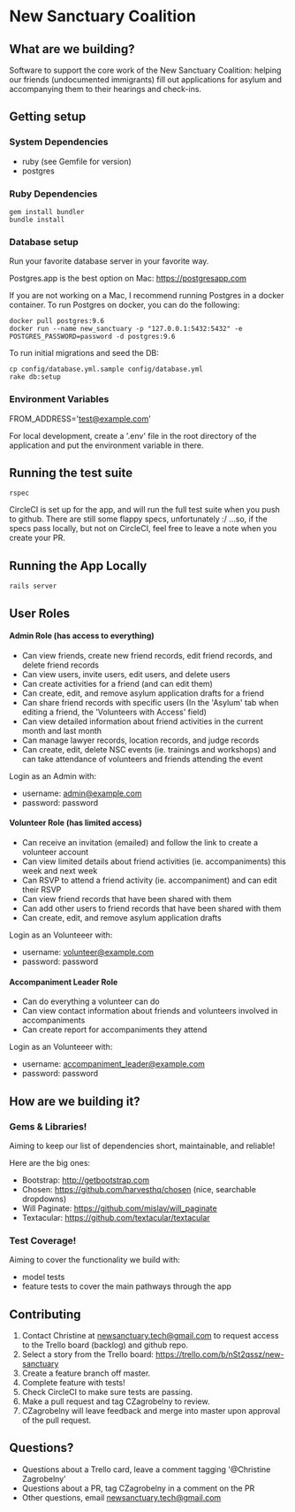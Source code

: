 # New Sanctuary Coalition

## What are we building?

Software to support the core work of the New Sanctuary Coalition: helping our friends (undocumented immigrants) fill out applications for asylum and accompanying them to their hearings and check-ins.

## Getting setup

### System Dependencies

* ruby (see Gemfile for version)
* postgres

### Ruby Dependencies

```
gem install bundler
bundle install
```


### Database setup

Run your favorite database server in your favorite way. 

Postgres.app is the best option on Mac:  https://postgresapp.com

If you are not working on a Mac, I recommend running Postgres in a docker container. To run Postgres on docker, you can do the following:

```shell
docker pull postgres:9.6
docker run --name new_sanctuary -p "127.0.0.1:5432:5432" -e POSTGRES_PASSWORD=password -d postgres:9.6
```

To run initial migrations and seed the DB:

```
cp config/database.yml.sample config/database.yml
rake db:setup
```

### Environment Variables

FROM_ADDRESS='test@example.com'

For local development, create a '.env' file in the root directory of the application and put the environment variable in there.


## Running the test suite

```
rspec
```

CircleCI is set up for the app, and will run the full test suite when you push to github.  There are still some flappy specs, unfortunately :/ ...so, if the specs pass locally, but not on CircleCI, feel free to leave a note when you create your PR. 


## Running the App Locally

``` shell
rails server
```

## User Roles

#### Admin Role (has access to everything)
- Can view friends, create new friend records, edit friend records, and delete friend records
- Can view users, invite users, edit users, and delete users
- Can create activities for a friend (and can edit them)
- Can create, edit, and remove asylum application drafts for a friend
- Can share friend records with specific users (In the 'Asylum' tab when editing a friend, the 'Volunteers with Access' field)
- Can view detailed information about friend activities in the current month and last month
- Can manage lawyer records, location records, and judge records
- Can create, edit, delete NSC events (ie. trainings and workshops) and can take attendance of volunteers and friends attending the event 

Login as an Admin with:
* username: admin@example.com
* password: password

#### Volunteer Role (has limited access)
- Can receive an invitation (emailed) and follow the link to create a volunteer account
- Can view limited details about friend activities (ie. accompaniments) this week and next week
- Can RSVP to attend a friend activity (ie. accompaniment) and can edit their RSVP
- Can view friend records that have been shared with them
- Can add other users to friend records that have been shared with them
- Can create, edit, and remove asylum application drafts

Login as an Volunteeer with:
* username: volunteer@example.com
* password: password

#### Accompaniment Leader Role
- Can do everything a volunteer can do
- Can view contact information about friends and volunteers involved in accompaniments
- Can create report for accompaniments they attend

Login as an Volunteeer with:
* username: accompaniment_leader@example.com
* password: password

## How are we building it?

### Gems & Libraries!
Aiming to keep our list of dependencies short, maintainable, and reliable!

Here are the big ones:
- Bootstrap: http://getbootstrap.com
- Chosen: https://github.com/harvesthq/chosen (nice, searchable dropdowns)
- Will Paginate: https://github.com/mislav/will_paginate
- Textacular: https://github.com/textacular/textacular

### Test Coverage!
Aiming to cover the functionality we build with:
- model tests
- feature tests to cover the main pathways through the app

## Contributing
1. Contact Christine at newsanctuary.tech@gmail.com to request access to the Trello board (backlog) and github repo.
2. Select a story from the Trello board: https://trello.com/b/nSt2qssz/new-sanctuary
3. Create a feature branch off master.
4. Complete feature with tests!
5. Check CircleCI to make sure tests are passing.
6. Make a pull request and tag CZagrobelny to review.
7. CZagrobelny will leave feedback and merge into master upon approval of the pull request.

## Questions?
- Questions about a Trello card, leave a comment tagging '@Christine Zagrobelny'
- Questions about a PR, tag CZagrobelny in a comment on the PR
- Other questions, email newsanctuary.tech@gmail.com
